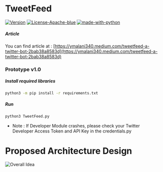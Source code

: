 # TweetFeed
[![Version](https://img.shields.io/badge/version-v1.0-blue)](#) [![License-Apache-blue](https://img.shields.io/badge/license-Apache%202-blue)](https://github.com/yatinkalra/TweetFeed/blob/master/LICENSE) [![made-with-python](https://img.shields.io/badge/python-v3-blue)](https://www.python.org/)

##### Article 
You can find article at : [https://ymalani340.medium.com/tweetfeed-a-twitter-bot-2bab38a8583d](https://ymalani340.medium.com/tweetfeed-a-twitter-bot-2bab38a8583d) 
### Prototype v1.0
##### Install required libraries 
```bash
python3 -m pip install -r requirements.txt
```
##### Run
```bash
python3 TweetFeed.py
```
* Note : If Developer Module crashes, please check your Twitter Developer Access Token and API Key in the credentials.py
# Proposed Architecture Design
![](https://github.com/yash2806/TweetFeed/blob/main/DOCS/Architecture%20Diagram.png "Overall Idea")